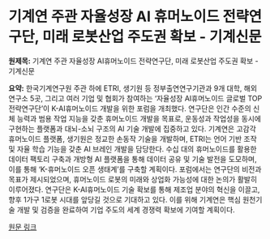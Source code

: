 # 기계연 주관 자율성장 AI 휴머노이드 전략연구단, 미래 로봇산업 주도권 확보 - 기계신문

**원제목:** 기계연 주관 자율성장 AI휴머노이드 전략연구단, 미래 로봇산업 주도권 확보 - 기계신문

**요약:** 한국기계연구원 주관 하에 ETRI, 생기원 등 정부출연연구기관과 9개 대학, 해외 연구소 5곳, 그리고 여러 기업 및 협회가 참여하는 ‘자율성장 AI휴머노이드 글로벌 TOP 전략연구단’이 K-AI휴머노이드 개발을 위한 포럼을 개최했다.  연구단은 인간 수준의 신체 능력과 범용 작업 지능을 갖춘 휴머노이드 개발을 목표로,  운동성과 작업성을 동시에 구현하는 플랫폼과 대뇌-소뇌 구조의 AI 기술 개발에 집중하고 있다.  기계연은 고감각 휴머노이드 플랫폼, 생기원은 정교한 손동작 기술을 개발하며, ETRI는 언어 기반 조작 및 자율 학습 기능을 갖춘 AI 브레인 개발을 담당한다.  수십 대의 휴머노이드를 활용한 데이터 팩토리 구축과 개방형 AI 플랫폼을 통해 데이터 공유 및 기술 발전을 도모하며, 이를 통해 ‘K-휴머노이드 오픈 생태계’를 구축할 계획이다.  포럼에서는 연구단의 비전과 목표가 제시되었으며,  휴머노이드 로봇의 미래와 상업화 가능성에 대한 논의가 활발히 이루어졌다.  연구단은 K-AI휴머노이드 기술 확보를 통해 제조업 분야의 혁신을 이끌고, 향후 1가구 1로봇 시대를 앞당길 것으로 기대하고 있다.  이를 위해 기계연은 핵심 원천기술 개발 및 검증을 완료하여 기업 주도의 세계 경쟁력 확보에 기여할 계획이다.

[원문 링크](https://www.mtnews.net/news/articleView.html?idxno=22221)
